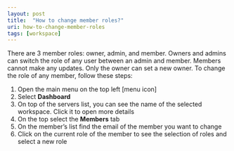 ```yaml
---
layout: post
title:  "How to change member roles?"
uri: how-to-change-member-roles
tags: [workspace]
---
```


There are 3 member roles: owner, admin, and member. Owners and admins can switch the role of any user between an admin and member. Members cannot make any updates. Only the owner can set a new owner. To change the role of any member, follow these steps:

<!-- more -->

1.  Open the main menu on the top left \[menu icon\]
2.  Select **Dashboard**
3.  On top of the servers list, you can see the name of the selected workspace. Click it to open more details
4.  On the top select the **Members** tab
5.  On the member’s list find the email of the member you want to change
6.  Click on the current role of the member to see the selection of roles and select a new role